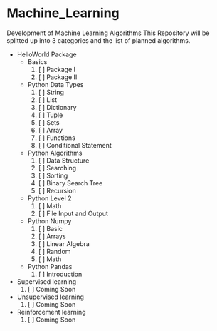 # Machine_Learning
Development of Machine Learning Algorithms
This Repository will be splitted up into 3 categories and the list of planned algorithms.
+ HelloWorld Package
  + Basics
    1. [ ] Package I
    2. [ ] Package II
  + Python Data Types
    1. [ ] String
    2. [ ] List
    3. [ ] Dictionary
    4. [ ] Tuple
    5. [ ] Sets
    6. [ ] Array
    7. [ ] Functions
    8. [ ] Conditional Statement
  + Python Algorithms
    1. [ ] Data Structure
    2. [ ] Searching
    3. [ ] Sorting
    4. [ ] Binary Search Tree
    5. [ ] Recursion
  + Python Level 2
    1. [ ] Math
    2. [ ] File Input and Output
  + Python Numpy
    1. [ ] Basic
    2. [ ] Arrays
    3. [ ] Linear Algebra
    4. [ ] Random
    5. [ ] Math
  + Python Pandas
    1. [ ] Introduction
+ Supervised learning
  1. [ ] Coming Soon
+ Unsupervised learning
  1. [ ] Coming Soon
+ Reinforcement learning
  1. [ ] Coming Soon
